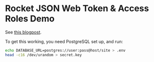 # Rocket JSON Web Token & Access Roles Demo

See [this blogpost](https://skinkade.github.io/rocket-jwt-roles-demo).

To get this working, you need PostgreSQL set up, and run:

```bash
echo DATABASE_URL=postgres://user:pass@host/site > .env
head -c16 /dev/urandom > secret.key
```
